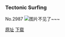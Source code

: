 ### Tectonic Surfing
No.2987
![图片不见了~~~](https://imgs.xkcd.com/comics/tectonic_surfing.png)

[原址](https://xkcd.com//2987) [下载](https://imgs.xkcd.com/comics/tectonic_surfing.png)

